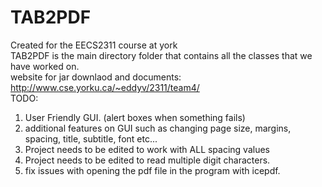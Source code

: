 # TAB2PDF
Created for the EECS2311 course at york<br />
TAB2PDF is the main directory folder that contains all the classes that we have worked on.<br />
website for jar downlaod and documents: http://www.cse.yorku.ca/~eddyv/2311/team4/<br />
TODO:<br />
1) User Friendly GUI. (alert boxes when something fails)<br />
2) additional features on GUI such as changing page size, margins, spacing, title, subtitle, font etc...<br />
3) Project needs to be edited to work with ALL spacing values<br />
4) Project needs to be edited to read multiple digit characters.<br />
5) fix issues with opening the pdf file in the program with icepdf.<br />

